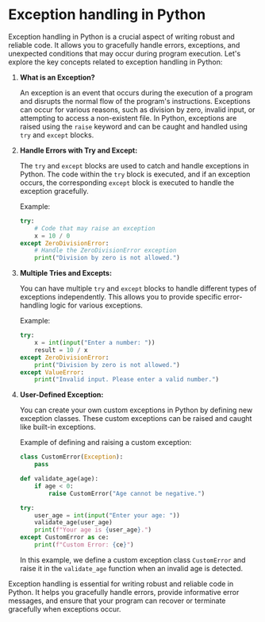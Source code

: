 # Exception handling in Python

Exception handling in Python is a crucial aspect of writing robust and reliable code. It allows you to gracefully handle errors, exceptions, and unexpected conditions that may occur during program execution. Let's explore the key concepts related to exception handling in Python:

1. **What is an Exception?**

   An exception is an event that occurs during the execution of a program and disrupts the normal flow of the program's instructions. Exceptions can occur for various reasons, such as division by zero, invalid input, or attempting to access a non-existent file. In Python, exceptions are raised using the `raise` keyword and can be caught and handled using `try` and `except` blocks.

2. **Handle Errors with Try and Except:**

   The `try` and `except` blocks are used to catch and handle exceptions in Python. The code within the `try` block is executed, and if an exception occurs, the corresponding `except` block is executed to handle the exception gracefully.

   Example:

   ```python
   try:
       # Code that may raise an exception
       x = 10 / 0
   except ZeroDivisionError:
       # Handle the ZeroDivisionError exception
       print("Division by zero is not allowed.")
   ```

3. **Multiple Tries and Excepts:**

   You can have multiple `try` and `except` blocks to handle different types of exceptions independently. This allows you to provide specific error-handling logic for various exceptions.

   Example:

   ```python
   try:
       x = int(input("Enter a number: "))
       result = 10 / x
   except ZeroDivisionError:
       print("Division by zero is not allowed.")
   except ValueError:
       print("Invalid input. Please enter a valid number.")
   ```

4. **User-Defined Exception:**

   You can create your own custom exceptions in Python by defining new exception classes. These custom exceptions can be raised and caught like built-in exceptions.

   Example of defining and raising a custom exception:

   ```python
   class CustomError(Exception):
       pass

   def validate_age(age):
       if age < 0:
           raise CustomError("Age cannot be negative.")

   try:
       user_age = int(input("Enter your age: "))
       validate_age(user_age)
       print(f"Your age is {user_age}.")
   except CustomError as ce:
       print(f"Custom Error: {ce}")
   ```

   In this example, we define a custom exception class `CustomError` and raise it in the `validate_age` function when an invalid age is detected.

Exception handling is essential for writing robust and reliable code in Python. It helps you gracefully handle errors, provide informative error messages, and ensure that your program can recover or terminate gracefully when exceptions occur.